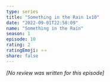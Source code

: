 ```yaml
---
type: series
title: "Something in the Rain 1x10"
date: "2022-09-01T22:58:09"
name: "Something in the Rain"
season: 1
episode: 10
rating: 2
ratingEmoji: ⭐️⭐️
share: false
---
```


_[No review was written for this episode]_

